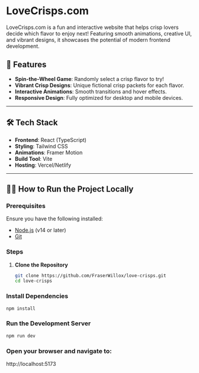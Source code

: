 # LoveCrisps.com

LoveCrisps.com is a fun and interactive website that helps crisp lovers decide which flavor to enjoy next! Featuring smooth animations, creative UI, and vibrant designs, it showcases the potential of modern frontend development.

## 🚀 Features

- **Spin-the-Wheel Game**: Randomly select a crisp flavor to try!
- **Vibrant Crisp Designs**: Unique fictional crisp packets for each flavor.
- **Interactive Animations**: Smooth transitions and hover effects.
- **Responsive Design**: Fully optimized for desktop and mobile devices.

---

## 🛠 Tech Stack

- **Frontend**: React (TypeScript)
- **Styling**: Tailwind CSS
- **Animations**: Framer Motion
- **Build Tool**: Vite
- **Hosting**: Vercel/Netlify

---

## 🧑‍💻 How to Run the Project Locally

### Prerequisites

Ensure you have the following installed:

- [Node.js](https://nodejs.org) (v14 or later)
- [Git](https://git-scm.com)

### Steps

1. **Clone the Repository**
   ```bash
   git clone https://github.com/FraserWillox/love-crisps.git
   cd love-crisps
   ```

### Install Dependencies

```bash
npm install
```

### Run the Development Server

```bash
npm run dev
```

### Open your browser and navigate to:

http://localhost:5173
